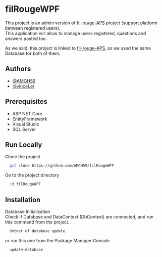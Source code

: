 
# filRougeWPF

This project is an admin version of [fil-rouge-APS](https://github.com/AMGH59/fil-rouge-ASP) project (support platform between registered users).  
This application will allow to manage users registered, questions and answers posted too.  
  
As we said, this project is linked to [fil-rouge-APS](https://github.com/AMGH59/fil-rouge-ASP), so we used the same Database for both of them.



## Authors

- [@AMGH59](https://www.github.com/AMGH59)
- [@vinceLer](https://www.github.com/vinceLer)


## Prerequisites

- ASP NET Core
- EntityFramework
- Visual Studio
- SQL Server
## Run Locally

Clone the project

```bash
  git clone https://github.com/AMGH59/filRougeWPF
```

Go to the project directory

```bash
  cd filRougeWPF
```



## Installation

Database Initialization  
Check if Database and DataContext (DbContext) are connected, and run this command from the project.

```bash
  dotnet ef database update
```
or run this one from the Package Manager Console  
```bash
  update-database
```
